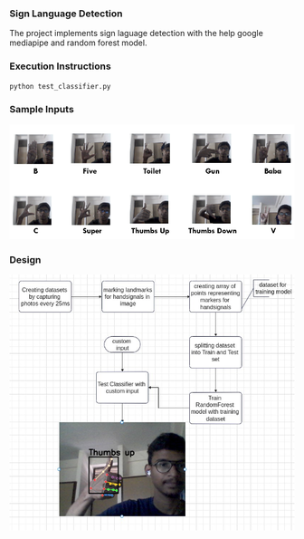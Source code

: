 ### Sign Language Detection
The project implements sign laguage detection with the help google mediapipe and random forest model.

### Execution Instructions
```bash
python test_classifier.py
```

### Sample Inputs
![Alt text](image.png)

### Design

![Alt text](image-1.png)